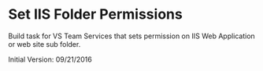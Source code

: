 # Set IIS Folder Permissions
Build task for VS Team Services that sets permission on IIS Web Application or web site sub folder.

Initial Version: 09/21/2016